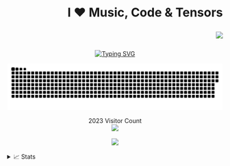 # <p align="right">  **I :heart: Music, Code & Tensors**  </p>
##### <p align="right"> ![](https://komarev.com/ghpvc/?username=your-github-username&color=green) 

<p align="center">
<a href="https://git.io/typing-svg"><img src="https://readme-typing-svg.demolab.com?font=Fira+Code&weight=800&pause=1000&color=FCF7F9&background=94C53EE1&center=true&vCenter=true&multiline=true&width=700&height=100&lines=I+am+Yaqoob+Abdulhakeem+Omotolani+;An+End-to-End+Freelance+Data+Expert+%26+Mentor%2C+;With+strong+interest+in+AI+(CV+%26+Recommender+Systems)" alt="Typing SVG" /></a>
 
                             
<a href=#><img src="contributions.svg"></a>

<p align="center"> 
  2023 Visitor Count <br>
  <img src="https://profile-counter.glitch.me/bhydemi/count.svg" />
</p>

<p align="center">
 

 
<!-- <a href="https://github.com/bhydemi">
    <img src="https://github-readme-stats.vercel.app/api?username=bhydemi&show_icons=true&count_private=true&show_icons=true&hide_border=true&hide_title=true&card_width=300px&hide_rank=true&bg_color=00000000&theme=vue">
</a> -->

<a href="https://github.com/bhydemi">
    <img src="https://github-stats-alpha.vercel.app/api?username=bhydemi&cc=94C53EE1&tc=fff&ic=000&bc=0000">
</a>

</p>

<details>
<summary>📈 Stats</summary>
<br>
My Github Stats

![](http://github-profile-summary-cards.vercel.app/api/cards/profile-details?username=bhydemi&theme=vue) 

![](http://github-profile-summary-cards.vercel.app/api/cards/repos-per-language?username=bhydemi&theme=vue) 
![](http://github-profile-summary-cards.vercel.app/api/cards/most-commit-language?username=bhydemi&theme=vue)

![](https://media0.giphy.com/media/3ohs7XWx4zTkL3SKFW/giphy.gif)

<!--
**bhydemi/bhydemi** is a ✨ _special_ ✨ repository because its `README.md` (this file) appears on your GitHub profile.

Here are some ideas to get you started:

- 🔭 I’m currently working on ...
- 🌱 I’m currently learning ...
- 👯 I’m looking to collaborate on ...
- 🤔 I’m looking for help with ...
- 💬 Ask me about ...
- 📫 How to reach me: ...
- 😄 Pronouns: ...
- ⚡ Fun fact: ...
-->
 
